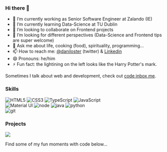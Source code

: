 ### Hi there 👋

<!--
**daniloster/daniloster** is a ✨ _special_ ✨ repository because its `README.md` (this file) appears on your GitHub profile.

Here are some ideas to get you started:

-->

- 🔭 I’m currently working as Senior Software Engineer at Zalando (IE)
- 🌱 I’m currently learning Data-Science at TU Dublin
- 👯 I’m looking to collaborate on Frontend projects
- 🤔 I’m looking for different perspectives (Data-Science and Frontend tips are super welcome)
- 💬 Ask me about life, cooking (food), spirituality, programming...
- 📫 How to reach me: [@daniloster](https://twitter.com/daniloster) (twitter) & [Linkedin](https://www.linkedin.com/in/danilo-castro/)
- 😄 Pronouns: he/him
- ⚡ Fun fact: the lightining on the left looks like the Harry Potter's mark. 

Sometimes I talk about web and development, check out [code inbox me](https://codeinbox.me/).


### Skills


![HTML5](https://img.shields.io/badge/html%205-grey?style=for-the-badge&logo=html5&logoColor=white&labelColor=00C756)
![CSS3](https://img.shields.io/badge/css%203-grey?style=for-the-badge&logo=css3&logoColor=white&labelColor=00C756)
![TypeScript](https://img.shields.io/badge/typescript-grey?style=for-the-badge&logo=typescript&logoColor=white&labelColor=00C756)
![JavaScript](https://img.shields.io/badge/-JavaScript-grey?style=for-the-badge&logo=javascript&logoColor=white&labelColor=00C756)
<br>
![Material UI](https://img.shields.io/badge/-materialui-grey?style=for-the-badge&logo=material-ui&logoColor=white&labelColor=00C756)
![node](https://img.shields.io/badge/-node-grey?style=for-the-badge&logo=node.js&logoColor=white&labelColor=00C756)
![java](https://img.shields.io/badge/-java-grey?style=for-the-badge&logo=java&logoColor=white&labelColor=00C756)
![python](https://img.shields.io/badge/-python-grey?style=for-the-badge&logo=python&logoColor=white&labelColor=00C756)
<br>
![git](https://img.shields.io/badge/-git-grey?style=for-the-badge&logo=git&logoColor=white&labelColor=00C756)



### Projects

<img src="https://github-readme-stats.vercel.app/api?username=daniloster&show_icons=true&theme=radical&title_color=00C756&text_color=fff&icon_color=00C756">

Find some of my fun moments with code below...
